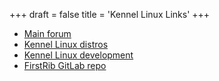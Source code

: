 +++
draft = false
title = 'Kennel Linux Links'
+++
- [Main forum](https://forum.puppylinux.com/viewforum.php?f=228)
- [Kennel Linux distros](https://forum.puppylinux.com/viewforum.php?f=231)
- [Kennel Linux development](https://forum.puppylinux.com/viewforum.php?f=194)
- [FirstRib GitLab repo](https://gitlab.com/firstrib/firstrib)